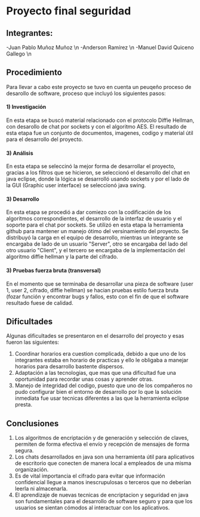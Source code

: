 #                                                                Proyecto final seguridad
## Integrantes:

-Juan Pablo Muñoz Muñoz \n
-Anderson Ramírez \n
-Manuel David Quiceno Gallego \n

## Procedimiento

Para llevar a cabo este proyecto se tuvo en cuenta un peuqeño proceso de desarollo de software, proceso que incluyó los siguientes pasos:
#### 1) Investigación
  En esta etapa se buscó material relacionado con el protocolo Diffie Hellman, con desarollo de chat por sockets y con el algoritmo AES. El resultado de esta etapa
  fue un conjunto de documentos, imagenes, codigo y material útil para el desarrollo del proyecto.
#### 3) Análisis
  En esta etapa se seleccinó la mejor forma de desarrollar el proyecto, gracias a los filtros que se hicieron, se seleccionó el desarrollo del chat en java eclipse,
  donde la lógica se desarrolló usando sockets y por el lado de la GUI (Graphic user interface) se seleccionó java swing.
#### 3)  Desarrollo
  En esta etapa se procedió a dar comiezo con la codificación de los algoritmos correspondientes, el desarrollo de la interfaz de usuario y el soporte para el chat
  por sockets. Se utilizó en esta etapa la herramienta github para mantener un manejo ótimo del versinamiento del proyecto. Se distribuyó la carga en el equipo de 
  desarrollo, mientras un integrante se encargaba de lado de un usuario "Server", otro se encargaba del lado del otro usuario "Client", y el tercero se encargaba de
  la implementación del algoritmo diffie hellman y la parte del cifrado.
#### 3) Pruebas fuerza bruta (transversal)
  En el momento que se terminaba de desarrollar una pieza de software (user 1, user 2, cifrado, diffie hellman) se hacian pruebas estilo fuerza bruta (fozar función
  y encontrar bugs y fallos, esto con el fin de que el software resultado fuese de calidad.

## Dificultades
Algunas dificultades se presentaron en el desarrollo del proyecto y esas fueron las siguientes:
1) Coordinar horarios era cuestion complicada, debido a que uno de los integrantes estaba en horario de practicas y ello le obligaba a manejar horarios para desarrollo
   bastente dispersos.
2) Adaptación a las tecnologias, que mas que una dificultad fue una oportunidad para recordar unas cosas y aprender otras.
3) Manejo de integridad del codigo, puesto que uno de los compañeros no pudo configurar bien el entorno de desarrollo por lo que la solución inmediata fue usar tecnicas
   diferentes a las que la herramienta eclipse presta.
   
## Conclusiones
1) Los algoritmos de encriptación y de generación y selección de claves, permiten de forma efectiva el envío y recepción de mensajes de forma segura.
2) Los chats desarrollados en java son una herramienta útil para aplicativos de escritorio que conecten de manera local a empleados de una misma organización.
3) Es de vital importancia el cifrado para evitar que información confidencial llegue a manos inescrupulosas o terceros que no deberían leerla ni almacenarla.
4) El aprendizaje de nuevas tecnicas de encriptacion y seguridad en java son fundamentales para el desarrollo de software seguro y para que los usuarios se sientan
   cómodos al interactuar con los aplicativos.
